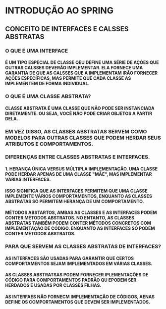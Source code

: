 # INTRODUÇÃO AO SPRING

## CONCEITO DE INTERFACES E CALSSES ABSTRATAS

### O QUE É UMA INTERFACE

#### É UM TIPO ESPECIAL DE CLASSE QEU DEFINE UMA SÉRIE DE AÇÕES QUE OUTRAS CALSSES DEVERÃO IMPLEMENTAR. ELA FORNECE UMA GARANTIA DE QUE AS CALSSES QUE A IMPLEMENTAM IRÃO FORNECER AÇÕES ESPECÍFICAS, MAS PERMITE QUE CADA CLASSE AS IMPLEMENTEM DE FORMA INDIVIDUAL.

### O QUE É UMA CLASSE ABSTRATA?

#### CLASSE ABSTRATA É UMA CLASSE QUE NÃO PODE SER INSTANCIADA DIRETAMENTE. OU SEJA, VOCÊ NÃO PODE CRIAR OBJETOS A PARTIR DELA.

### EM VEZ DISSO, AS CLASSES ABSTRATAS SERVEM COMO MODELOS PARA OUTRAS CLASSES QUE PODEM HERDAR SEUS ATRIBUTOS E COMPORTAMENTOS.

### DIFERENÇAS ENTRE CLASSES ABSTRATAS E INTERFACES.

#### 1. HERANÇA ÚNICA VERSUS MÚLTIPLA IMPLEMENTAÇÃO. UMA CLASSE PODE HERDAR APENAS DE UMA CLASSE "MÃE", MAS IMPLEMENTAR VÁRIAS INTERFACES.

#### ISSO SIGNIFICA QUE AS INTERFACES PERMITEM QUE UMA CLASSE IMPLEMENTE VÁRIOS COMPORTAMENTOS, ENQUANTO AS CLASSES ABSTRATAS SÓ PERMITEM HERANÇA DE UM COMPORTAMENTO.

#### MÉTODOS ABSTARTOS, AMBAS AS CLASSES E AS INTERFACES PODEM CONTER MÉTODOS ABSTRATOS. NO ENTANTO, AS CLASSES ABSTRATAS TAMBÉM PODEM CONTER MÉTODOS CONCRETOS COM IMPLEMENTAÇÃO DE CÓDIGO. ENQUANTO AS INTERFACES SÓ PODEM CONTER MÉTODOS ABSTRATOS.

### PARA QUE SERVEM AS CLASSES ABSTRATAS DE INTERFACES?

#### AS INTERFACES SÃO USADAS PARA GARANTIR QUE CERTOS COMPORTAMENTOS SEJAM IMPLEMENTADOS EM VÁRIAS CLASSES.

#### AS CLASSES ABSTRATSAS PODEM FORNECER IPLEMENTAÇÕES DE CÓDIGO PARA COMPORTAMENTOS PADRÃO QU EPODEM SER HERDADOS E USADAS POR CLASSES FILHAS.

#### AS INTERFAES NÃO FORNECM IMPLEMENTAÇÃO DE CÓDIGOS, AENAS DEFINE OS COMPORTAMENTOS QUE DEVEM SER IMPLEMENTADOS.

